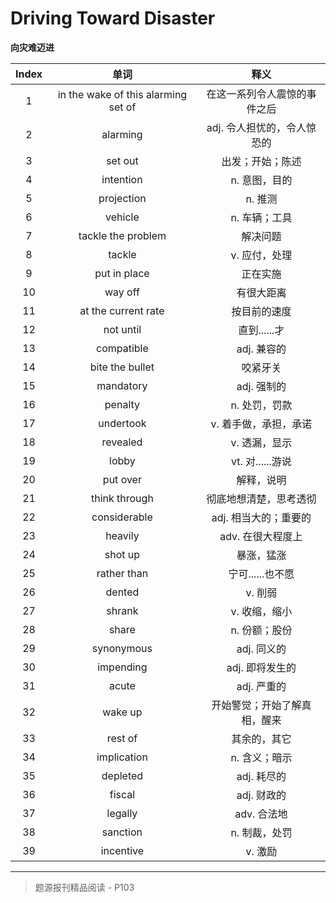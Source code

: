 # Driving Toward Disaster

**向灾难迈进**

| Index |                单词                 |             释义             |
| :---: | :---------------------------------: | :--------------------------: |
|   1   | in the wake of this alarming set of | 在这一系列令人震惊的事件之后 |
|   2   |              alarming               | adj. 令人担忧的，令人惊恐的  |
|   3   |               set out               |       出发；开始；陈述       |
|   4   |              intention              |        n. 意图，目的         |
|   5   |             projection              |           n. 推测            |
|   6   |               vehicle               |        n. 车辆；工具         |
|   7   |         tackle the problem          |           解决问题           |
|   8   |               tackle                |        v. 应付，处理         |
|   9   |            put in place             |           正在实施           |
|  10   |               way off               |          有很大距离          |
|  11   |         at the current rate         |         按目前的速度         |
|  12   |              not until              |         直到......才         |
|  13   |             compatible              |         adj. 兼容的          |
|  14   |           bite the bullet           |           咬紧牙关           |
|  15   |              mandatory              |         adj. 强制的          |
|  16   |               penalty               |        n. 处罚，罚款         |
|  17   |              undertook              |    v. 着手做，承担，承诺     |
|  18   |              revealed               |        v. 透漏，显示         |
|  19   |                lobby                |       vt. 对......游说       |
|  20   |              put over               |          解释，说明          |
|  21   |            think through            |    彻底地想清楚，思考透彻    |
|  22   |            considerable             |    adj. 相当大的；重要的     |
|  23   |               heavily               |      adv. 在很大程度上       |
|  24   |               shot up               |          暴涨，猛涨          |
|  25   |             rather than             |       宁可......也不愿       |
|  26   |               dented                |           v. 削弱            |
|  27   |               shrank                |        v. 收缩，缩小         |
|  28   |                share                |        n. 份额；股份         |
|  29   |             synonymous              |         adj. 同义的          |
|  30   |              impending              |       adj. 即将发生的        |
|  31   |                acute                |         adj. 严重的          |
|  32   |               wake up               | 开始警觉；开始了解真相，醒来 |
|  33   |               rest of               |         其余的，其它         |
|  34   |             implication             |        n. 含义；暗示         |
|  35   |              depleted               |         adj. 耗尽的          |
|  36   |               fiscal                |         adj. 财政的          |
|  37   |               legally               |         adv. 合法地          |
|  38   |              sanction               |        n. 制裁，处罚         |
|  39   |              incentive              |           v. 激励            |

------

> 题源报刊精品阅读 - P103